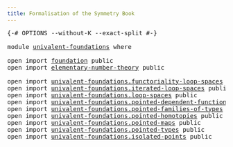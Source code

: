 ```yaml
---
title: Formalisation of the Symmetry Book
---
```


<pre class="Agda"><a id="60" class="Symbol">{-#</a> <a id="64" class="Keyword">OPTIONS</a> <a id="72" class="Pragma">--without-K</a> <a id="84" class="Pragma">--exact-split</a> <a id="98" class="Symbol">#-}</a>

<a id="103" class="Keyword">module</a> <a id="110" href="univalent-foundations.html" class="Module">univalent-foundations</a> <a id="132" class="Keyword">where</a>

<a id="139" class="Keyword">open</a> <a id="144" class="Keyword">import</a> <a id="151" href="foundation.html" class="Module">foundation</a> <a id="162" class="Keyword">public</a>
<a id="169" class="Keyword">open</a> <a id="174" class="Keyword">import</a> <a id="181" href="elementary-number-theory.html" class="Module">elementary-number-theory</a> <a id="206" class="Keyword">public</a>

<a id="214" class="Keyword">open</a> <a id="219" class="Keyword">import</a> <a id="226" href="univalent-foundations.functoriality-loop-spaces.html" class="Module">univalent-foundations.functoriality-loop-spaces</a> <a id="274" class="Keyword">public</a>
<a id="281" class="Keyword">open</a> <a id="286" class="Keyword">import</a> <a id="293" href="univalent-foundations.iterated-loop-spaces.html" class="Module">univalent-foundations.iterated-loop-spaces</a> <a id="336" class="Keyword">public</a>
<a id="343" class="Keyword">open</a> <a id="348" class="Keyword">import</a> <a id="355" href="univalent-foundations.loop-spaces.html" class="Module">univalent-foundations.loop-spaces</a> <a id="389" class="Keyword">public</a>
<a id="396" class="Keyword">open</a> <a id="401" class="Keyword">import</a> <a id="408" href="univalent-foundations.pointed-dependent-functions.html" class="Module">univalent-foundations.pointed-dependent-functions</a> <a id="458" class="Keyword">public</a>
<a id="465" class="Keyword">open</a> <a id="470" class="Keyword">import</a> <a id="477" href="univalent-foundations.pointed-families-of-types.html" class="Module">univalent-foundations.pointed-families-of-types</a> <a id="525" class="Keyword">public</a>
<a id="532" class="Keyword">open</a> <a id="537" class="Keyword">import</a> <a id="544" href="univalent-foundations.pointed-homotopies.html" class="Module">univalent-foundations.pointed-homotopies</a> <a id="585" class="Keyword">public</a>
<a id="592" class="Keyword">open</a> <a id="597" class="Keyword">import</a> <a id="604" href="univalent-foundations.pointed-maps.html" class="Module">univalent-foundations.pointed-maps</a> <a id="639" class="Keyword">public</a>
<a id="646" class="Keyword">open</a> <a id="651" class="Keyword">import</a> <a id="658" href="univalent-foundations.pointed-types.html" class="Module">univalent-foundations.pointed-types</a> <a id="694" class="Keyword">public</a>
<a id="701" class="Keyword">open</a> <a id="706" class="Keyword">import</a> <a id="713" href="univalent-foundations.isolated-points.html" class="Module">univalent-foundations.isolated-points</a> <a id="751" class="Keyword">public</a>
</pre>